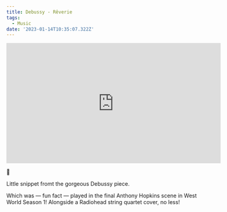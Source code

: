 ```yaml
---
title: Debussy - Rêverie
tags:
  - Music
date: '2023-01-14T10:35:07.322Z'
---
```


<iframe width="560" height="315" src="https://www.youtube-nocookie.com/embed/rmyblCau6T4?modestbranding=1&showinfo=0&rel=0" title="YouTube video player" frameborder="0" allow="accelerometer; autoplay; encrypted-media; gyroscope; picture-in-picture;" allowfullscreen></iframe>

💭

Little snippet fromt the gorgeous Debussy piece.

Which was — fun fact — played in the final Anthony Hopkins scene in West World Season 1! Alongside a Radiohead string quartet cover, no less!
